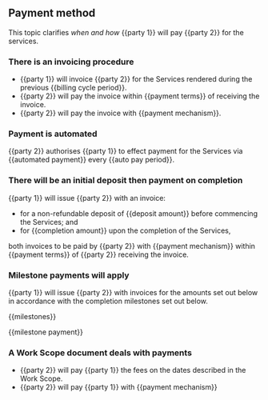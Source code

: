 ## Payment method

This topic clarifies _when and how_ {{party 1}} will pay {{party 2}} for the services.

### There is an invoicing procedure

- {{party 1}} will invoice {{party 2}} for the Services rendered during the previous {{billing cycle period}}.
- {{party 2}} will pay the invoice within {{payment terms}} of receiving the invoice.
- {{party 2}} will pay the invoice with {{payment mechanism}}.

### Payment is automated

{{party 2}} authorises {{party 1}} to effect payment for the Services via {{automated payment}} every {{auto pay period}}.

### There will be an initial deposit then payment on completion

{{party 1}} will issue {{party 2}} with an invoice:
- for a non-refundable deposit of {{deposit amount}} before commencing the Services; and
- for {{completion amount}} upon the completion of the Services,

both invoices to be paid by {{party 2}} with {{payment mechanism}} within {{payment terms}} of {{party 2}} receiving the invoice.

### Milestone payments will apply

{{party 1}} will issue {{party 2}} with invoices for the amounts set out below in accordance with the completion milestones set out below.

{{milestones}}

{{milestone payment}}

### A Work Scope document deals with payments

- {{party 2}} will pay {{party 1}} the fees on the dates described in the Work Scope.
- {{party 2}} will pay {{party 1}} with {{payment mechanism}}
